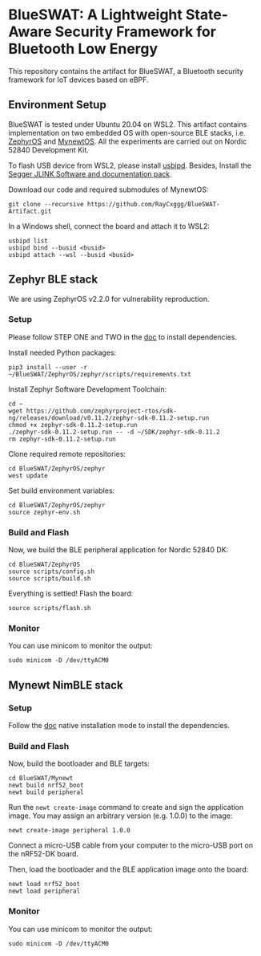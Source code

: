 # BlueSWAT: A Lightweight State-Aware Security Framework for Bluetooth Low Energy

This repository contains the artifact for BlueSWAT, a Bluetooth security framework for IoT devices based on eBPF.

## Environment Setup

BlueSWAT is tested under Ubuntu 20.04 on WSL2. This artifact contains implementation on two embedded OS with open-source BLE stacks, i.e. [ZephyrOS](https://zephyrproject.org/) and [MynewtOS](https://mynewt.apache.org/). All the experiments are carried out on Nordic 52840 Development Kit.

To flash USB device from WSL2, please install [usbipd](https://learn.microsoft.com/en-us/windows/wsl/connect-usb). Besides, Install the [Segger JLINK Software and documentation pack](https://www.segger.com/downloads/jlink/). 

Download our code and required submodules of MynewtOS:
```
git clone --recursive https://github.com/RayCxggg/BlueSWAT-Artifact.git
```

In a Windows shell, connect the board and attach it to WSL2:
```
usbipd list 
usbipd bind --busid <busid>
usbipd attach --wsl --busid <busid>
```

## Zephyr BLE stack

We are using ZephyrOS v2.2.0 for vulnerability reproduction.

### Setup

Please follow STEP ONE and TWO in the [doc](https://docs.zephyrproject.org/2.2.0/getting_started/index.html) to install dependencies.

Install needed Python packages:
```
pip3 install --user -r ~/BlueSWAT/ZephyrOS/zephyr/scripts/requirements.txt
```

Install Zephyr Software Development Toolchain:
```
cd ~
wget https://github.com/zephyrproject-rtos/sdk-ng/releases/download/v0.11.2/zephyr-sdk-0.11.2-setup.run
chmod +x zephyr-sdk-0.11.2-setup.run
./zephyr-sdk-0.11.2-setup.run -- -d ~/SDK/zephyr-sdk-0.11.2
rm zephyr-sdk-0.11.2-setup.run
```

Clone required remote repositories:
```
cd BlueSWAT/ZephyrOS/zephyr
west update
```

Set build environment variables:
```
cd BlueSWAT/ZephyrOS/zephyr
source zephyr-env.sh
```

### Build and Flash

Now, we build the BLE peripheral application for Nordic 52840 DK:
```
cd BlueSWAT/ZephyrOS
source scripts/config.sh
source scripts/build.sh
```

Everything is settled! Flash the board:
```
source scripts/flash.sh
```

### Monitor

You can use minicom to monitor the output:
```
sudo minicom -D /dev/ttyACM0
```


## Mynewt NimBLE stack

### Setup

Follow the [doc](https://mynewt.apache.org/latest/get_started/index.html) native installation mode to install the dependencies.

### Build and Flash

Now, build the bootloader and BLE targets:

```
cd BlueSWAT/Mynewt
newt build nrf52_boot
newt build peripheral
```

Run the `newt create-image` command to create and sign the application image. You may assign an arbitrary version (e.g. 1.0.0) to the image:
```
newt create-image peripheral 1.0.0
```

Connect a micro-USB cable from your computer to the micro-USB port on the nRF52-DK board. 

Then, load the bootloader and the BLE application image onto the board:
```
newt load nrf52_boot
newt load peripheral
```

### Monitor

You can use minicom to monitor the output:
```
sudo minicom -D /dev/ttyACM0
```
